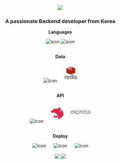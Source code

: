 <p align="center">
<img src="https://capsule-render.vercel.app/api?&type=waving&color=0:CEECF5,100:BCA9F5&height=200&section=header&text=Hi 👋, I'm shinyeong&fontSize=30&animation=fadeIn&fontAlignY=45" />
  </p>

<h3 align="center">A passionate Backend developer from Korea</h3>

<div align="center">

**Languages**

<div>
<img src="https://techstack-generator.vercel.app/js-icon.svg" alt="icon" width="65" height="65" />
<img src="https://techstack-generator.vercel.app/ts-icon.svg" alt="icon" width="65" height="65" /></div>

<br />

**Data**

<div >
<img src="https://techstack-generator.vercel.app/mysql-icon.svg" alt="icon" width="65" height="65"  hspace=10/>  
<img src="https://raw.githubusercontent.com/devicons/devicon/master/icons/redis/redis-original-wordmark.svg" alt="redis" width="40" height="40" vspace=10 hspace=10 /></div>
<br />

**API**

<div >
<img src="https://techstack-generator.vercel.app/restapi-icon.svg" alt="icon" width="65" height="65"  /> 
<img src="https://raw.githubusercontent.com/devicons/devicon/master/icons/nestjs/nestjs-plain.svg" alt="nestjs" width="40" height="40" vspace=10 hspace=20 />
 <img src="https://raw.githubusercontent.com/devicons/devicon/master/icons/express/express-original-wordmark.svg" alt="express" width="65" height="65"/> </div>
<br />

**Deploy**

<div>
<img src="https://techstack-generator.vercel.app/docker-icon.svg" alt="icon" width="65" height="65" />
<img src="https://techstack-generator.vercel.app/nginx-icon.svg" alt="icon" width="65" height="65" hspace=20 />
<img src="https://techstack-generator.vercel.app/aws-icon.svg" alt="icon" width="65" height="65" />
</div>

</div>
<br />
<div align="center"><img src="https://github-readme-stats.vercel.app/api?username=ParkShinyeong&show_icons=true" width="400" />
<img src="https://github-readme-stats.vercel.app/api/top-langs/?username=ParkShinyeong&layout=compact"></div>

<!-- ![Snake animation](https://github.com/ParkShinyeong/ParkShinyeong/blob/output/github-contribution-grid-snake.svg) -->
